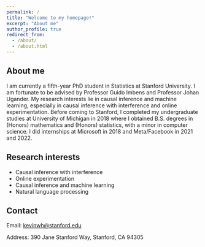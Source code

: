 ```yaml
---
permalink: /
title: "Welcome to my homepage!"
excerpt: "About me"
author_profile: true
redirect_from: 
  - /about/
  - /about.html
---
```


About me
------
I am currently a fifth-year PhD student in Statistics at Stanford University. I am fortunate to be advised by Professor Guido Imbens and Professor Johan Ugander. My research interests lie in causal inference and machine learning, especially in causal inference with interference and online experimentation. Before coming to Stanford, I completed my undergraduate studies at University of Michigan in 2018 where I obtained B.S. degrees in (Honors) mathematics and (Honors) statistics, with a minor in computer science.  I did internships at Microsoft in 2018 and Meta/Facebook in 2021 and 2022.

Research interests
------
- Causal inference with interference
- Online experimentation
- Causal inference and machine learning
- Natural language processing

Contact
------
Email: kevinwh@stanford.edu

Address: 390 Jane Stanford Way, Stanford, CA 94305